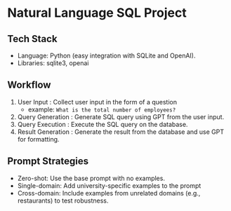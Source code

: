 # Natural Language SQL Project

## Tech Stack
- Language: Python (easy integration with SQLite and OpenAI).
- Libraries: sqlite3, openai

## Workflow
1. User Input : Collect user input in the form of a question
    - example: `What is the total number of employees?`
2. Query Generation : Generate SQL query using GPT from the user input.
3. Query Execution : Execute the SQL query on the database.
4. Result Generation : Generate the result from the database and use GPT for formatting.

## Prompt Strategies
- Zero-shot: Use the base prompt with no examples.
- Single-domain: Add university-specific examples to the prompt
- Cross-domain: Include examples from unrelated domains (e.g., restaurants) to test robustness.